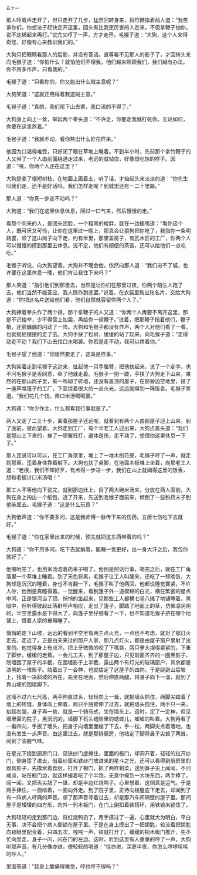     五十一 

   那人哼着声走开了，但只走开了几步，猛然回转身来，将竹鞭指着两人道：“我告诉你们，你想法子赶快走开这里，回头有比我更厉害的人走来，不但拿鞭子抽你，说不定绑起来再打。”说完又哼了一声，方才走开。毛猴子道：“大狗，这个人来得奇怪，好像有心来教训我们的。”

   大狗只把眼睛看那人的后影，并没有答话。直等看不见那人的影子了，才回转头来向毛猴子道：“你怕什么？就怕他们不理我，他们越来照顾我们，我们越有办法。你不用多作声，只看我的。”

   毛猴子道：“只看你的，你又能出什么贼主意呢？”

   大狗笑道：“这就正用得着我这贼主意。”

   毛猴子道：“真的，我们爬下山去罢，我口渴的不得了。”

   大狗身上向上一耸，举起两个拳头道：“不许走，你要走我就打死你。无论如何，你要在这里熬着。”

   毛猴子道：“我就不动，看你熬出什么好花样来。”

   他因为口渴得难受，只好闭了眼在草地上睡着。不到半小时，先前那个拿竹鞭子的人又带了一个人由前面绕道走过来，老远的就站住，好像很吃惊的样子。因道：“咦，你两个人还在这里？”

   大狗是拿了根短树枝，在地面上画着土，听了话，才抬起头来淡淡的道：“你先生叫我们走，还不是好话吗，我们怎样走呢？到城里还有一二十里路。”

   那人道：“你真一步走不动吗？”

   大狗道：“我们在这里休息休息，回过一口气来，然后慢慢的走。”

   看那个同来的人，是团头团脸，一个粗黑的矮胖，就在一边插嘴道：“看你这个人，既可厌又可怜，让你在这里过一晚上，那真会让狼狗把你吃了，我指你一条明路罢，顺了这山岗子向下走，约有半里，那里盖房子，有瓦木匠的工厂，你两个人可以慢慢的摸到那里去休息。说不定，他们有顺便的茶饭，还可以给他们一点吃吃。”

   毛猴子听说，向大狗望着。大狗并不理会他，依然向那人道：“我们进不了城，也许要在这里休息一晚，他们肯让我住下来吗？”

   那人笑道：“指引他们到那里去，当然是让你们在那里过夜，你两个陌生人跑了去，他们当然不能答应，我人情作到底罢。”说着，在衣袋里掏出张名片，交给大狗道：“你把这名片送给他们看，他们自然就容留你两个人了。”

   大狗捧着拳头作了两个揖，那个拿鞭子的人又道：“你两个人再要不离开这里，那是不识抬举，少不得雪上加霜，再给你一顿鞭子。”说着，把那鞭子指着他们，鞭子梢，还颤巍巍的闪动了一阵。大狗和毛猴子都没有作声，两个人对他们看了一看，也就摇摇摆摆的走了去。大狗手扶了松树，缓缓的站了起来，向毛猴子道：“走得动走不动？我们下山去找口水喝罢。你若是走不动，我可以搀着你。”

   毛猴子望了他道：“你陡然要走了，这真是怪事。”

   大狗笑着走到毛猴子这边来，扯起他一只手胳臂，把他扶起来，说了一个走字。也不问毛猴子是否同意，牵了他就走着。毛猴子一拐一跛，手扶了大狗走下山来，果然的在那山岗子里，有一所砌了砖墙，还没有盖顶的屋子，在那旁边空地里，搭了一座芦席篷子的工厂，下面烧着很大的一丛火光，远远就嗅到一阵饭香。毛猴子笑道。“我们花几个饯，弄口米汤喝喝罢。”

   大狗道：“你少作主，什么都看我行事就是了。”

   两人又走了二三十步，离着那屋子还远呢，就看到有两个人由那屋子迎上山来，到了面前，彼此望着。大狗走到工厂，有个半老工人迎出来，大狗点着头道：“我们是那山上下来的，挨了一顿冤枉打，遍体是伤，走不动了，想借你这里休息一下子。”

   那人连说可以可以，在工厂角落里，堆上了一堆木刨花皮，毛猴子哼了一声，就走到那里。歪着身体靠着躺下。大狗也扶了桌脚，在地面木板堆上坐着，向那老工人道：“老板，我们不知好歹，有点得一步进一步，我们在山上就闻得这里的饭香，想和老板讨口米汤喝！”

   那工人不等他向下说完，就到那边灶上，舀了两大碗米汤来，分放在两人面前。大狗在身上掏出一个纸包，透了开来，先送到毛猴子面前来，倾倒了一些粉药末子到他碗里去。毛猴子道：“这是什么玩意？”

   大狗低声道：“你不要多问，这是我师傅一脉传下来的伤药。五痨七伤吃下去就好。”

   毛猴子道：“你在家里出来的时候，预先就把这东西带着的吗？”

   大狗道：“你不用多问，吃下去就躺着，能睡一觉更好，出一身大汗之后，我包你就好了。”

   他嘱咐完了，也用米汤泡着药末子喝了。他倒是照话行事，喝完之后，就在工厂角落里一个草堆上睡着。到了天色将黑，毛猴子让工人叫醒来，还吃了一顿晚饭，大狗却是沉沉的睡着，身也不肯翻一下，毛猴子叫了他两回，他都说睡觉要紧，不许人吵，他倒是真睡得着。一觉醒来，看到篷子外一道模糊的白光，横在繁密的星点中间，正是银河当了顶，悄悄的坐起来，见那些工人都横七竖八摊了地铺睡着。黑暗中，但听得彼起此落鼾呼声相应，走出了篷子，脚踏了地面上的草，仿佛凉阴阴的，半空里露水是下得大了，向篷子里仔细看了一下，也不知道毛猴子挤在哪个地铺上，借着人家的被褥睡了。

   悄悄的走下山坡，远远的看到半空里有两三点火光，一点也不考虑，就对了那灯火走去，走近了，正是白天来过的那户人家，那几点灯火，都是由屋子窗户里射了出来的。他觉得身上有点冷，把上牙微微的咬了下嘴唇，两只拳头捏得紧紧的，下重了脚步，缓缓的走着。一会儿工夫，到了那屋子边，只见前面齐齐的一圈黑影子，院墙围了屋子的半截，在围墙影子上半截，露出两个有灯光的玻璃窗户，其余都是漆黑的一堆影子。站着出了一会神，也就估定了这屋子的四向。于是绕到山后坡上，找着一决斜坡的所在，先坐在地面，然后伸直两腿，将身子向下一溜，就到了靠山坡的围墙脚下。

   这墙不过六七尺高，两手伸直过头，轻轻向上一耸，就把墙头抓住，两脚尖踏着了墙上的砖缝，身体向上伸着，两只手胳臂伸了过去，就把墙头抱住，两手只一夹，抬起右腿，身子再一耸，就是一个骑马式，坐在墙头上。这时，定了一定神，但见墙里面的院子，黑沉沉的，墙脚下石头缝隙里的蟋蟀儿，嘘嘘的叫着。大狗再看了一看四向，手扳了墙头，把身子向墙里面縋了下去，手一松，两脚尖点着落地，也没有发生一点声音。由这里过去，就是那排厨房，他站定了脚将鼻子尖耸了两耸，闻到了油腥气味。

   在星光下绕到厨房门口，见铁纱门虚掩住，里面的板门，却洞开着，轻轻的拉开纱门，侧身踅了进去，借着纱窗和铁纱门放进来的星斗之光，还可以看得到厨房里的器具影子，先摸索着食厨，打开了橱门，抓了两样剩菜，送到鼻子尖上闻闻，不问咸淡，站在橱门边，就这样撮着吃了个半饱。无意中摸到一大块东西，两手捧了，闻一闻，又把舌尖舐了一舐，却是半边红烧鸭子。心里想着，这倒真是运气。于是两手捧住，一面啃着，一面向外走。到了院子里，正待向楼屋底下走去，却闻到了有一阵病人哼痛的声音。顺了那声音寻着过去，却是那汽车间隔壁的屋子里。那间屋子是矮矮的四方形，向外一列木板门，在门上倒扣着铁搭环，用铁锁来锁住了。

   大狗轻轻的走到那门边，将红烧鸭扔了，用手摸过了一遍，心里就大为明白，平白无事，决不会把个病人倒锁在屋子里。于是在身上摸出了一把钥匙，轮流着把钥匙向锁眼里配合着，只四五次，嘎咤一声，锁就打开了。缓缓的把木板门推开，先不忙向里走，身子一闪，闪在门的左边。这时，听到这里有人重重的哼了一声，大狗听那声音，有几分像亦进，便轻轻的喝道：“徐亦进，深更半夜，你怎么啰啰嗦嗦的吵人。”

   里面答道：“我身上酸痛得难受，哼也哼不得吗？”

